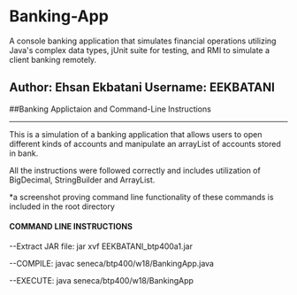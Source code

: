 # Banking-App
A console banking application that simulates financial operations utilizing Java's complex data types,  jUnit suite for testing, and RMI to simulate a client banking remotely.


## Author: Ehsan Ekbatani    Username: EEKBATANI
##Banking Applictaion and Command-Line Instructions

________________________________________________________________________

This is a simulation of a banking application that allows users to open different kinds of accounts and manipulate 
an arrayList of accounts stored in bank.

All the instructions were followed correctly and includes utilization of BigDecimal, StringBuilder and ArrayList.

*a screenshot proving command line functionality of these commands is included in the root directory


#### COMMAND LINE INSTRUCTIONS


--Extract JAR file: 
jar xvf EEKBATANI_btp400a1.jar


--COMPILE:
javac seneca/btp400/w18/BankingApp.java

--EXECUTE:
java seneca/btp400/w18/BankingApp

